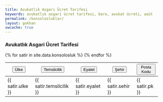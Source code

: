 ```yaml
---
title: Avukatlık Asgari Ücret Tarifesi
keywords: avukatlık asgari ücret tarifesi, baro, avukat ücreti, aaüt
permalink: /konsolosluklar/
layout: gokhan
swcache: true
---
```



<div class="card-header">
    <h3 class="card-title">Avukatlık Asgari Ücret Tarifesi</h3>
    </div>
  
  <div id="table-default" class="table-responsive">
      <table class="table" id="kons" name="kons">
        <thead>
          <tr>
            <th><button class="table-sort" data-sort="sort-ulke">Ülke</button></th>
            <th><button class="table-sort" data-sort="sort-temsilcilik">Temsilcilik</button></th>
            <th><button class="table-sort" data-sort="sort-eyalet">Eyalet</button></th>
            <th><button class="table-sort" data-sort="sort-sehir">Şehir</button></th>										
            <th><button class="table-sort" data-sort="sort-pk">Posta Kodu</button></th>										
          </tr>
        </thead>
        <tbody class="table-tbody">
        {% for satir in site.data.konsolosluk %}
        <tr>
        <td class="sort-ulke">{{ satir.ulke }}</td>
        <td class="sort-temsilcilik">{{ satir.temsilcilik }}</td>
        <td class="sort-eyalet">{{ satir.eyalet }}</td>
        <td class="sort-sehir">{{ satir.sehir }}</td>
        <td class="sort-pk">{{ satir.pk }}</td>
        </tr>
        {% endfor %}         										
        </tbody>        
      </table>
    </div>

